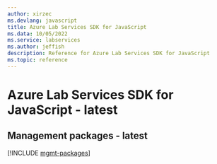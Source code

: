 ```yaml
---
author: xirzec
ms.devlang: javascript
title: Azure Lab Services SDK for JavaScript
ms.data: 10/05/2022
ms.service: labservices
ms.author: jeffish
description: Reference for Azure Lab Services SDK for JavaScript
ms.topic: reference
---
```

# Azure Lab Services SDK for JavaScript - latest

## Management packages - latest
[!INCLUDE [mgmt-packages](lab-services-mgmt-index.md)]